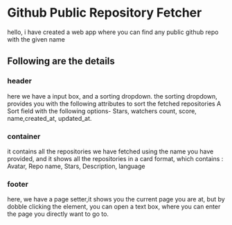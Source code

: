 <!-- @format -->

# Github Public Repository Fetcher

hello, i have created a web app where you can find any public github repo with the given name

## Following are the details

### header

here we have a input box, and a sorting dropdown.
the sorting dropdown, provides you with the following attributes to sort the fetched repositories
A Sort field with the following options- Stars, watchers count, score, name,created_at, updated_at.

### container

it contains all the repositories we have fetched using the name you have provided,
and it shows all the repositories in a card format, which contains : Avatar, Repo name, Stars, Description, language

### footer

here, we have a page setter,it shows you the current page you are at, but by dobble clicking the element, you can open a text box, where you can enter the page you directly want to go to.
